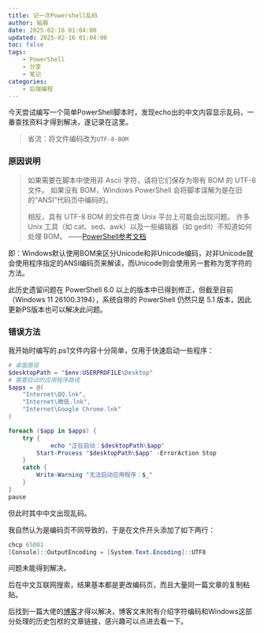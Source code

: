 ```yaml
---
title: 记一次Powershell乱码
author: 铂屑
date: 2025-02-16 01:04:00
updated: 2025-02-16 01:04:00
toc: false
tags:
    - PowerShell
    - 分享
    - 笔记
categories:
    - 后端编程
---
```


今天尝试编写一个简单PowerShell脚本时，发现echo出的中文内容显示乱码，一番查找资料才得到解决，遂记录在这里。

<!-- more -->

> 省流：将文件编码改为`UTF-8-BOM`

### 原因说明

> 如果需要在脚本中使用非 Ascii 字符，请将它们保存为带有 BOM 的 UTF-8 文件。 如果没有 BOM，Windows PowerShell 会将脚本误解为是在旧的“ANSI”代码页中编码的。 
>
> 相反，具有 UTF-8 BOM 的文件在类 Unix 平台上可能会出现问题。 许多 Unix 工具（如 cat、sed、awk）以及一些编辑器（如 gedit）不知道如何处理 BOM。       ——[PowerShell参考文档](https://learn.microsoft.com/zh-cn/powershell/module/microsoft.powershell.core/about/about_character_encoding?view=powershell-7.5&viewFallbackFrom=powershell-7.2)

即：Windows默认使用BOM来区分Unicode和非Unicode编码，对非Unicode就会使用程序指定的ANSI编码页来解读，而Unicode则会使用另一套称为宽字符的方法。

此历史遗留问题在 PowerShell 6.0 以上的版本中已得到修正，但截至目前（Windows 11 26100.3194），系统自带的 PowerShell 仍然只是 5.1 版本，因此更新PS版本也可以解决此问题。

### 错误方法

我开始时编写的.ps1文件内容十分简单，仅用于快速启动一些程序：
```powershell
# 桌面路径
$desktopPath = "$env:USERPROFILE\Desktop"
# 需要启动的应用程序路径
$apps = @(
    "Internet\QQ.lnk",
    "Internet\微信.lnk",
    "Internet\Google Chrome.lnk"
)  

foreach ($app in $apps) {
    try {
		    echo "正在启动：$desktopPath\$app"
        Start-Process "$desktopPath\$app" -ErrorAction Stop
    }
    catch {
        Write-Warning "无法启动应用程序：$_"
    }
}
pause
```
但此时其中中文出现乱码。

我自然认为是编码页不同导致的，于是在文件开头添加了如下两行：
```powershell
chcp 65001
[Console]::OutputEncoding = [System.Text.Encoding]::UTF8
```

问题未能得到解决。

后在中文互联网搜索，结果基本都是更改编码页，而且大量同一篇文章的复制粘贴。

后找到一篇大佬的[博客](https://www.curious.host/posts/4/)才得以解决，博客文末附有介绍字符编码和Windows这部分处理的历史包袱的文章链接，感兴趣可以点进去看一下。
